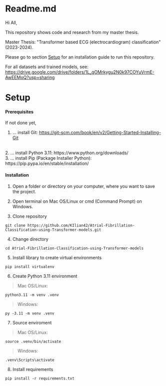 # Readme.md

Hi All, 

This repository shows code and research from my master thesis.

Master Thesis: "Transformer based ECG (electrocardiogram) classification" (2023-2024).

Please go to section [Setup](#Setup) for an installation guide to run this repository.

For all datasets and trained models, see: https://drive.google.com/drive/folders/1L_gOMrkygu2N0k97COYuVrmE-AwEEMoQ?usp=sharing


# Setup

#### Prerequisites

If not done yet,

1. ... install Git: https://git-scm.com/book/en/v2/Getting-Started-Installing-Git
<br />
2. ... install Python 3.11: https://www.python.org/downloads/
<br />
3. ... install Pip (Package Installer Python): https://pip.pypa.io/en/stable/installation/

#### Installation

1. Open a folder or directory on your computer, where you want to save the project.

2. Open terminal on Mac OS/Linux or cmd (Command Prompt) on Windows.

3. Clone repository
```
git clone https://github.com/KIlian42/Atrial-Fibrillation-Classification-using-Transformer-models.git
```
4. Change directory
```
cd Atrial-Fibrillation-Classification-using-Transformer-models
```
5. Install library to create virtual environments
```
pip install virtualenv
```
6. Create Python 3.11 environment
> Mac OS/Linux:
```
python3.11 -m venv .venv
```
> Windows:
```
py -3.11 -m venv .venv
```
7. Source enviroment
> Mac OS/Linux:
```
source .venv/bin/activate
```
> Windows:
```
.venv\Scripts\activate
```
8. Install requirements
```
pip install -r requirements.txt
```
